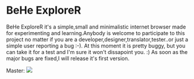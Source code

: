 # BeHe ExploreR
BeHe ExploreR it's a simple,small and minimalistic internet browser made for experimenting and learning.Anybody is welcome to participate
to this project no matter if you are a developer,designer,translator,tester..or just a simple user reporting a bug :-).
At this moment it is pretty buggy, but you can take it for a test and I'm sure it won't dissapoint you. :)
As soon as the major bugs are fixed,I will release it's first version.

Master: <img src="https://travis-ci.org/VladThodo/behe-explorer.svg?branch=master"/>

